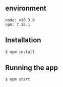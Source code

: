 ## environment
    node: v16.3.0
    npm: 7.15.1
## Installation

```bash
$ npm install
```

## Running the app

```bash
$ npm start
```
